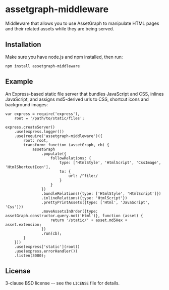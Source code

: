 assetgraph-middleware
=====================

Middleware that allows you to use AssetGraph to manipulate HTML pages
and their related assets while they are being served.


Installation
------------

Make sure you have node.js and npm installed, then run:

    npm install assetgraph-middleware


Example
-------

An Express-based static file server that bundles JavaScript and CSS,
inlines JavaScript, and assigns md5-derived urls to CSS, shortcut
icons and background images:

    var express = require('express'),
        root = '/path/to/static/files';

    express.createServer()
        .use(express.logger())
        .use(require('assetgraph-middleware')({
            root: root,
            transform: function (assetGraph, cb) {
                assetGraph
                    .populate({
                        followRelations: {
                            type: ['HtmlStyle', 'HtmlScript', 'CssImage', 'HtmlShortcutIcon'],
                            to: {
                                url: /^file:/
                            }
                        }
                    })
                    .bundleRelations({type: ['HtmlStyle', 'HtmlScript']})
                    .inlineRelations({type: 'HtmlScript'})
                    .prettyPrintAssets({type: ['Html', 'JavaScript', 'Css']})
                    .moveAssetsInOrder({type: assetGraph.constructor.query.not('Html')}, function (asset) {
                        return '/static/' + asset.md5Hex + asset.extension;
                    })
                    .run(cb);
            }
        }))
        .use(express['static'](root))
        .use(express.errorHandler())
        .listen(3000);


License
-------

3-clause BSD license -- see the `LICENSE` file for details.
